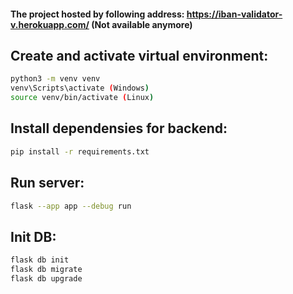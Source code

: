 #### The project hosted by following address: https://iban-validator-v.herokuapp.com/ (Not available anymore)

## Create and activate virtual environment:
```bash
python3 -m venv venv
venv\Scripts\activate (Windows)
source venv/bin/activate (Linux)
```


## Install dependensies for backend:
```bash
pip install -r requirements.txt
```

## Run server:
```bash
flask --app app --debug run
```

## Init DB:
```bash
flask db init
flask db migrate
flask db upgrade
```


